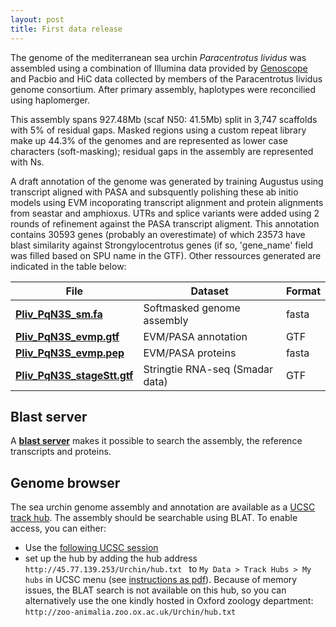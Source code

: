 ```yaml
---
layout: post
title: First data release
---
```


The genome of the mediterranean sea urchin *Paracentrotus lividus* was assembled using a combination of Illumina data provided by [Genoscope](http://www.genoscope.cns.fr) and Pacbio and HiC data collected by members of the Paracentrotus lividus genome consortium. After primary assembly, haplotypes were reconcilied using haplomerger.

This assembly spans 927.48Mb (scaf N50: 41.5Mb) split in 3,747 scaffolds with 5% of residual gaps. Masked regions using a custom repeat library  make up 44.3% of the genomes and are represented as lower case characters (soft-masking); residual gaps in the assembly are represented with Ns.

A draft annotation of the genome was generated by training Augustus using transcript aligned with PASA and subsquently polishing these ab initio models using EVM incoporating transcript alignment and protein alignments from seastar and amphioxus. UTRs and splice variants were added using 2 rounds of refinement against the PASA transcript aligment. This annotation contains 30593 genes (probably an overestimate) of which 23573 have blast similarity against Strongylocentrotus genes (if so, 'gene_name' field was filled based on SPU name in the GTF).
Other ressources generated are indicated in the table below:

|File   |Dataset   | Format |
|---|---|---|
| **[Pliv_PqN3S_sm.fa](https://www.dropbox.com/s/uf9q1o7op5psjzi/Pliv_PqN3S_sm.fa.gz?dl=1)**  | Softmasked genome assembly  | fasta |
| **[Pliv_PqN3S_evmp.gtf](https://www.dropbox.com/s/4b0f11ooj2fwa1a/Pliv_PqN3S_evmp.gtf.gz?dl=1)** | EVM/PASA annotation | GTF |
| **[Pliv_PqN3S_evmp.pep](https://www.dropbox.com/s/yn3v1zhoxqo8q7y/Pliv_PqN3S_evmp.pep.gz?dl=1)** | EVM/PASA proteins | fasta |
| **[Pliv_PqN3S_stageStt.gtf](https://www.dropbox.com/s/op02lw4p1pneq19/Pliv_PqN3S_stageStt.gtf.gz?dl=1)** | Stringtie RNA-seq (Smadar data) | GTF |



## Blast server

A **[blast server](http://45.77.139.253:4567/)** makes it possible to search the assembly, the reference transcripts and proteins.

## Genome browser

The sea urchin genome assembly and annotation are available as a [UCSC track hub](https://genome.ucsc.edu/goldenPath/help/hgTrackHubHelp.html). The assembly should be searchable using BLAT. To enable access, you can either:

- Use the [following UCSC session](http://genome-euro.ucsc.edu/cgi-bin/hgTracks?hgS_doOtherUser=submit&hgS_otherUserName=fmarletaz&hgS_otherUserSessionName=hub_16138_Pliv_PqN3S)
- set up the hub by adding the hub address `http://45.77.139.253/Urchin/hub.txt ` to `My Data > Track Hubs > My hubs` in UCSC menu (see [instructions as pdf](https://www.dropbox.com/s/oqk7e1kh8ch7ezq/hub.pdf?dl=0)). Because of memory issues, the BLAT search is not available on this hub, so you can alternatively use the one kindly hosted in Oxford zoology department: `http://zoo-animalia.zoo.ox.ac.uk/Urchin/hub.txt`
